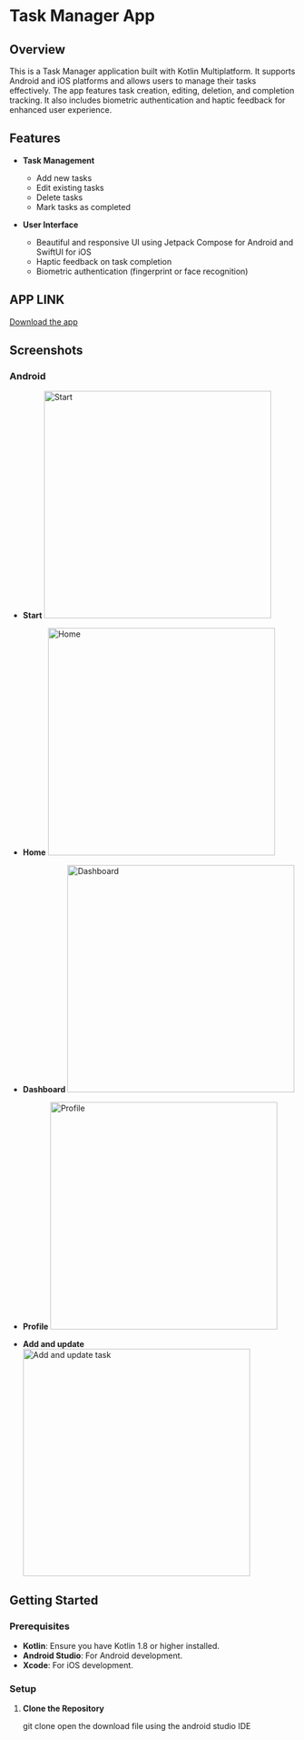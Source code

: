 # Task Manager App

## Overview

This is a Task Manager application built with Kotlin Multiplatform. It supports Android and iOS platforms and allows users to manage their tasks effectively. The app features task creation, editing, deletion, and completion tracking. It also includes biometric authentication and haptic feedback for enhanced user experience.

## Features

- **Task Management**
  - Add new tasks
  - Edit existing tasks
  - Delete tasks
  - Mark tasks as completed

- **User Interface**
  - Beautiful and responsive UI using Jetpack Compose for Android and SwiftUI for iOS
  - Haptic feedback on task completion
  - Biometric authentication (fingerprint or face recognition)

## APP LINK

[Download the app](https://drive.google.com/file/d/11xi_T1HI7EHfaQgtWJIi8cvdAgdTDzJa/view?usp=sharing)

## Screenshots

### Android

- **Start**
  <img src="https://github.com/sudhanshuGt/KMP-Taskapp/blob/main/screen_shots/Start.png" alt="Start" width="400"/>

- **Home**
  <img src="https://github.com/sudhanshuGt/KMP-Taskapp/blob/main/screen_shots/home.png" alt="Home" width="400"/>

- **Dashboard**
  <img src="https://github.com/sudhanshuGt/KMP-Taskapp/blob/main/screen_shots/dashboard.png" alt="Dashboard" width="400"/>

- **Profile**
  <img src="https://github.com/sudhanshuGt/KMP-Taskapp/blob/main/screen_shots/profile.png" alt="Profile" width="400"/>

- **Add and update**
  <img src="https://github.com/sudhanshuGt/KMP-Taskapp/blob/main/screen_shots/AddEdit.png" alt="Add and update task" width="400"/>

## Getting Started

### Prerequisites

- **Kotlin**: Ensure you have Kotlin 1.8 or higher installed.
- **Android Studio**: For Android development.
- **Xcode**: For iOS development.

### Setup

1. **Clone the Repository**

   
   git clone 
   open the download file using the android studio IDE